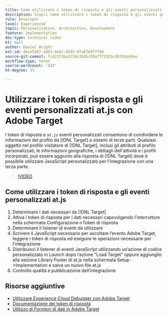 ```yaml
---
title: Come utilizzare i token di risposta e gli eventi personalizzati at.js
description: Scopri come utilizzare i token di risposta e gli eventi personalizzati at.js per condividere le informazioni del profilo da Target a sistemi di terze parti.
role: Developer
level: Experienced
topic: Personalization, Architecture, Development
feature: Implementation
doc-type: technical video
kt: null
author: Daniel Wright
exl-id: d6ce5367-a453-4e6c-8545-9fa676977f04
source-git-commit: fcd2273ba373dc2b3bc59a77f1925cdb7b2ed3ee
workflow-type: tm+mt
source-wordcount: '217'
ht-degree: 3%

---
```


# Utilizzare i token di risposta e gli eventi personalizzati at.js con Adobe Target

I token di risposta e `at.js` eventi personalizzati consentono di condividere le informazioni del profilo da [!DNL Target] a sistemi di terze parti. Qualsiasi oggetto nel profilo visitatore di [!DNL Target], inclusi gli attributi di profilo personalizzati, le informazioni geografiche, i dettagli dell&#39;attività e i profili incorporati, può essere aggiunto alla risposta di [!DNL Target] dove è possibile utilizzare JavaScript personalizzato per l&#39;integrazione con una terza parte.

>[!VIDEO](https://video.tv.adobe.com/v/23253/?quality=12)

## Come utilizzare i token di risposta e gli eventi personalizzati at.js

1. Determinare i dati necessari da [!DNL Target]
1. Attiva i token di risposta per i dati necessari capovolgendo l’interruttore nella schermata Configurazione->Token di risposta
1. Determinare il listener di eventi da utilizzare
1. Scrivere il JavaScript necessario per ascoltare l’evento Adobe Target, leggere i token di risposta ed eseguire le operazioni necessarie per l’integrazione
1. Distribuisci il listener di eventi JavaScript utilizzando un’azione di codice personalizzato in Launch dopo l’azione &quot;Load Target&quot; oppure aggiungilo alla sezione Library Footer di at.js nella schermata Setup->Implementation e salva un nuovo file at.js
1. Controllo qualità e pubblicazione dell’integrazione

## Risorse aggiuntive

* [Utilizzare Experience Cloud Debugger con Adobe Target](../troubleshooting/troubleshoot-with-the-experience-cloud-debugger.md)
* [Documentazione del token di risposta](https://experienceleague.adobe.com/docs/target/using/administer/response-tokens.html?lang=it)
* [Utilizzo di Fornitori di dati in Adobe Target](use-data-providers-to-integrate-third-party-data.md)
